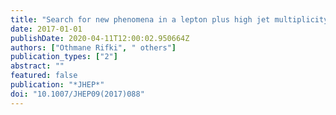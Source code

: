 ```yaml
---
title: "Search for new phenomena in a lepton plus high jet multiplicity final state with the ATLAS experiment using $ sqrts=13 $ TeV proton-proton collision data"
date: 2017-01-01
publishDate: 2020-04-11T12:00:02.950664Z
authors: ["Othmane Rifki", " others"]
publication_types: ["2"]
abstract: ""
featured: false
publication: "*JHEP*"
doi: "10.1007/JHEP09(2017)088"
---
```


